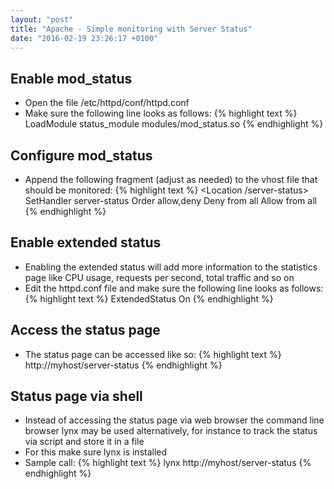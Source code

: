 ```yaml
---
layout: "post"
title: "Apache - Simple monitoring with Server Status"
date: "2016-02-19 23:26:17 +0100"
---
```


## Enable mod_status

* Open the file /etc/httpd/conf/httpd.conf
* Make sure the following line looks as follows:
{% highlight text %}
  LoadModule status_module modules/mod_status.so
{% endhighlight %}

## Configure mod_status

* Append the following fragment (adjust as needed) to the vhost file that should be monitored:
{% highlight text %}
  <Location /server-status>
    SetHandler server-status
    Order allow,deny
    Deny from all
    Allow from all
  </Location>
{% endhighlight %}

## Enable extended status

* Enabling the extended status will add more information to the statistics page like CPU usage, requests per second, total traffic and so on
* Edit the httpd.conf file and make sure the following line looks as follows:
{% highlight text %}
  ExtendedStatus On
{% endhighlight %}

## Access the status page

* The status page can be accessed like so:
{% highlight text %}
  http://myhost/server-status
{% endhighlight %}

## Status page via shell

* Instead of accessing the status page via web browser the command line browser lynx may be used alternatively, for instance to track the status via script and store it in a file
* For this make sure lynx is installed
* Sample call:
{% highlight text %}
  lynx http://myhost/server-status
{% endhighlight %}
